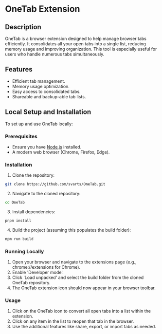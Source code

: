 # OneTab Extension

## Description

OneTab is a browser extension designed to help manage browser tabs efficiently. It consolidates all your open tabs into a single list, reducing memory usage and improving organization. This tool is especially useful for users who handle numerous tabs simultaneously.

## Features

- Efficient tab management.
- Memory usage optimization.
- Easy access to consolidated tabs.
- Shareable and backup-able tab lists.

## Local Setup and Installation

To set up and use OneTab locally:

### Prerequisites

- Ensure you have [Node.js](https://nodejs.org/) installed.
- A modern web browser (Chrome, Firefox, Edge).

### Installation

1. Clone the repository:

```bash
git clone https://github.com/svarts/OneTab.git
```

2. Navigate to the cloned repository:

```bash
cd OneTab
```

3. Install dependencies:

```bash
pnpm install
```

4. Build the project (assuming this populates the build folder):

```bash
npm run build
```

### Running Locally

1. Open your browser and navigate to the extensions page (e.g., chrome://extensions for Chrome).
2. Enable 'Developer mode'.
3. Click 'Load unpacked' and select the build folder from the cloned OneTab repository.
4. The OneTab extension icon should now appear in your browser toolbar.

### Usage

1. Click on the OneTab icon to convert all open tabs into a list within the extension.
2. Click on any item in the list to reopen that tab in the browser.
3. Use the additional features like share, export, or import tabs as needed.

